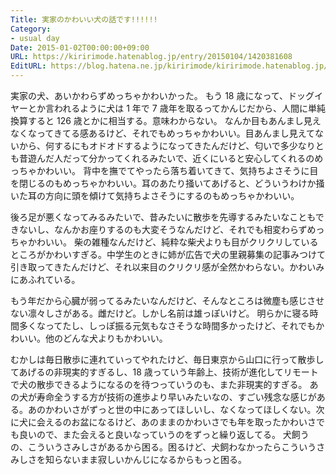 ```yaml
---
Title: 実家のかわいい犬の話です!!!!!!
Category:
- usual day
Date: 2015-01-02T00:00:00+09:00
URL: https://kiririmode.hatenablog.jp/entry/20150104/1420381608
EditURL: https://blog.hatena.ne.jp/kiririmode/kiririmode.hatenablog.jp/atom/entry/8454420450079068986
---
```


実家の犬、あいかわらずめっちゃかわいかった。
もう 18 歳になって、ドッグイヤーとか言われるように犬は 1 年で 7 歳年を取るってかんじだから、人間に単純換算すると 126 歳とかに相当する。意味わからない。
なんか目もあんまし見えなくなってきてる感あるけど、それでもめっちゃかわいい。目あんまし見えてないから、何するにもオドオドするようになってきたんだけど、匂いで多少なりとも昔遊んだ人だって分かってくれるみたいで、近くにいると安心してくれるのめっちゃかわいい。
背中を撫でてやったら落ち着いてきて、気持ちよさそうに目を閉じるのもめっちゃかわいい。耳のあたり掻いてあげると、どういうわけか掻いた耳の方向に頭を傾けて気持ちよさそうにするのもめっちゃかわいい。

後ろ足が悪くなってみるみたいで、昔みたいに散歩を先導するみたいなこともできないし、なんかお座りするのも大変そうなんだけど、それでも相変わらずめっちゃかわいい。
柴の雑種なんだけど、純粋な柴犬よりも目がクリクリしているところがかわいすぎる。中学生のときに姉が広告で犬の里親募集の記事みつけて引き取ってきたんだけど、それ以来目のクリクリ感が全然かわらない。かわいみにあふれている。

もう年だから心臓が弱ってるみたいなんだけど、そんなところは微塵も感じさせない凛々しさがある。雌だけど。しかし名前は雄っぽいけど。
明らかに寝る時間多くなってたし、しっぽ振る元気もなさそうな時間多かったけど、それでもかわいい。他のどんな犬よりもかわいい。

むかしは毎日散歩に連れていってやれたけど、毎日東京から山口に行って散歩してあげるの非現実的すぎるし、18 歳っていう年齢上、技術が進化してリモートで犬の散歩できるようになるのを待つっていうのも、また非現実的すぎる。
あの犬が寿命全うする方が技術の進歩より早いみたいなの、すごい残念な感じがある。あのかわいさがずっと世の中にあってほしいし、なくなってほしくない。次に犬に会えるのお盆になるけど、あのままのかわいさでも年を取ったかわいさでも良いので、また会えると良いなっていうのをずっと繰り返してる。
犬飼うの、こういうさみしさがあるから困る。困るけど、犬飼わなかったらこういうさみしさを知らないまま寂しいかんじになるからもっと困る。
